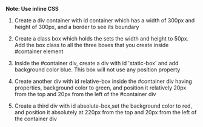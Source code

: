 **Note: Use inline CSS**  

1. Create a div container with id container which has a width of 300px and height of 300px, and a border to see its boundary

2. Create a class box which holds the sets the width and height to 50px. Add the box class to all the three boxes that you create inside #container element

3. Inside the #container div, create a div with id 'static-box' and add background color blue. This box will not use any position property

4. Create another div with id relative-box inside the #container div having properties, background color to green, and position it relatively 20px from the top and 20px from the left of the #container div

5. Create a third div with id absolute-box,set the background color to red, and position it absolutely at 220px from the top and 20px from the left of the container div